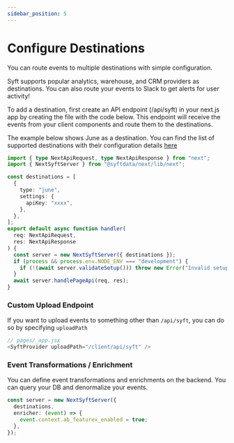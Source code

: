 ```yaml
---
sidebar_position: 5
---
```


# Configure Destinations

You can route events to multiple destinations with simple configuration. 

Syft supports popular analytics, warehouse, and CRM providers as destinations. You can also route your events to Slack to get alerts for user activity!

To add a destination, first create an API endpoint (/api/syft) in your next.js app by creating the file with the code below. This endpoint will receive the events from your client components and route them to the destinations.

The example below shows June as a destination. You can find the list of supported destinations with their configuration details [here](/category/destinations)

```ts title="src/pages/api/syft.ts"
import { type NextApiRequest, type NextApiResponse } from "next";
import { NextSyftServer } from "@syftdata/next/lib/next";

const destinations = [
  {
    type: "june",
    settings: {
      apiKey: "xxxx",
    },
  },
];
export default async function handler(
  req: NextApiRequest,
  res: NextApiResponse
) {
  const server = new NextSyftServer({ destinations });
  if (process && process.env.NODE_ENV === "development") {
    if (!(await server.validateSetup())) throw new Error("Invalid setup");
  }
  await server.handlePageApi(req, res);
}
```

### Custom Upload Endpoint

If you want to upload events to something other than `/api/syft`, you can do so by specifying `uploadPath`

```js
// pages/_app.jsx
<SyftProvider uploadPath="/client/api/syft" />
```



### Event Transformations / Enrichment

You can define event transformations and enrichments on the backend. You can query your DB and denormalize your events.

```ts title="src/pages/api/syft.ts"
const server = new NextSyftServer({
  destinations,
  enricher: (event) => {
    event.context.ab_featurex_enabled = true;
  },
});
```
